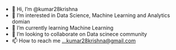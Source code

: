 - 👋 Hi, I’m @kumar28krishna
- 👀 I’m interested in Data Science, Machine Learning and Analytics domian 
- 🌱 I’m currently learning Machine Learning 
- 💞️ I’m looking to collaborate on Data scinece community 
- 📫 How to reach me ...kumar28krishna@gmail.com

<!---
kumar28krishna/kumar28krishna is a ✨ special ✨ repository because its `README.md` (this file) appears on your GitHub profile.
You can click the Preview link to take a look at your changes.
--->
